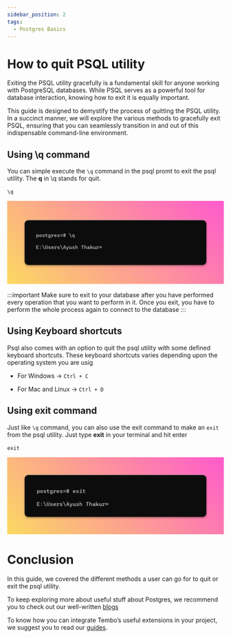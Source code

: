 ```yaml
---
sidebar_position: 2
tags:
  - Postgres Basics
---
```


# How to quit PSQL utility

Exiting the PSQL utility gracefully is a fundamental skill for anyone working with PostgreSQL databases. While PSQL serves as a powerful tool for database interaction, knowing how to exit it is equally important.

This guide is designed to demystify the process of quitting the PSQL utility. In a succinct manner, we will explore the various methods to gracefully exit PSQL, ensuring that you can seamlessly transition in and out of this indispensable command-line environment.

## Using \q command

You can simple execute the `\q` command in the psql promt to exit the psql utility. The **q** in \q stands for quit.

```
\q
```

![q-command](images/q-command.png)

:::important
Make sure to exit to your database after you have performed every operation that you want to perform in it. Once you exit, you have to perform the whole process again to connect to the database
:::

## Using Keyboard shortcuts

Psql also comes with an option to quit the psql utility with some defined keyboard shortcuts. These keyboard shortcuts varies depending upon the operating system you are usig

- For Windows → `Ctrl + C`

- For Mac and Linux → `Ctrl + D`

## Using exit command

Just like `\q` command, you can also use the exit command to make an `exit` from the psql utility. Just type **exit** in your terminal and hit enter

```
exit
```

![exit-command](images/exit-command.png)

# Conclusion

In this guide, we covered the different methods a user can go for to quit or exit the psql utility.

To keep exploring more about useful stuff about Postgres, we recommend you to check out our well-written [blogs](https://tembo.io/blog/)

To know how you can integrate Tembo’s useful extensions in your project, we suggest you to read our [guides](https://tembo.io/docs/).
